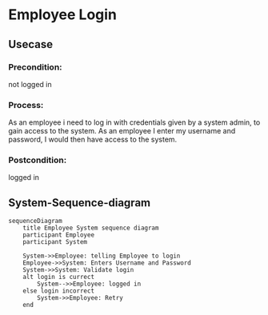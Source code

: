 # Employee Login


## Usecase
### Precondition:
not logged in

### Process:
As an employee i need to log in with credentials given by a system admin,
to gain access to the system. As an employee I enter my username and password, I would then have access to the system.

### Postcondition:
logged in

## System-Sequence-diagram

```mermaid
sequenceDiagram
    title Employee System sequence diagram
    participant Employee
    participant System

    System->>Employee: telling Employee to login
    Employee->>System: Enters Username and Password
    System->>System: Validate login
    alt login is currect
        System-->>Employee: logged in
    else login incorrect
        System->>Employee: Retry
    end
```

